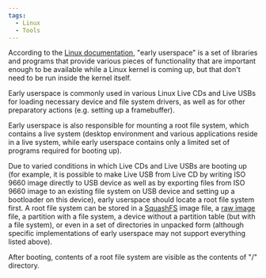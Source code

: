```yaml
---
tags:
  - Linux
  - Tools
---
```

According to the [Linux documentation](https://www.kernel.org/doc/Documentation/early-userspace/README),
"early userspace" is a set of libraries and programs that provide
various pieces of functionality that are important enough to be
available while a Linux kernel is coming up, but that don't need to be
run inside the kernel itself.

Early userspace is commonly used in various Linux Live CDs and Live USBs
for loading necessary device and file system drivers, as well as for
other preparatory actions (e.g. setting up a framebuffer).

Early userspace is also responsible for mounting a root file system,
which contains a live system (desktop environment and various
applications reside in a live system, while early userspace contains
only a limited set of programs required for booting up).

Due to varied conditions in which Live CDs and Live USBs are booting up (for
example, it is possible to make Live USB from Live CD by writing ISO 9660 image
directly to USB device as well as by exporting files from ISO 9660 image to an
existing file system on USB device and setting up a bootloader on this device),
early userspace should locate a root file system first. A root file system can
be stored in a [SquashFS](https://en.wikipedia.org/wiki/SquashFS) image file, a
[raw image](raw_image_format.md) file, a partition with a file system, a device
without a partition table (but with a file system), or even in a set of
directories in unpacked form (although specific implementations of early
userspace may not support everything listed above).

After booting, contents of a root file system are visible as the
contents of "/" directory.
